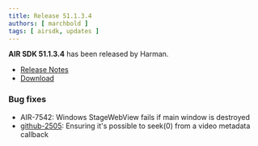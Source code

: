 ```yaml
---
title: Release 51.1.3.4
authors: [ marchbold ]
tags: [ airsdk, updates ]
---
```



**AIR SDK 51.1.3.4** has been released by Harman.  

- [Release Notes](https://airsdk.harman.com/api/versions/51.1.3.4/release-notes/Release_Notes_AIR_SDK_51.1.3.pdf)  
- [Download](https://airsdk.harman.com/download/51.1.3.4)  


### Bug fixes

- AIR-7542: Windows StageWebView fails if main window is destroyed
- [github-2505](https://github.com/airsdk/Adobe-Runtime-Support/issues/2505): Ensuring it's possible to seek(0) from a video metadata callback
